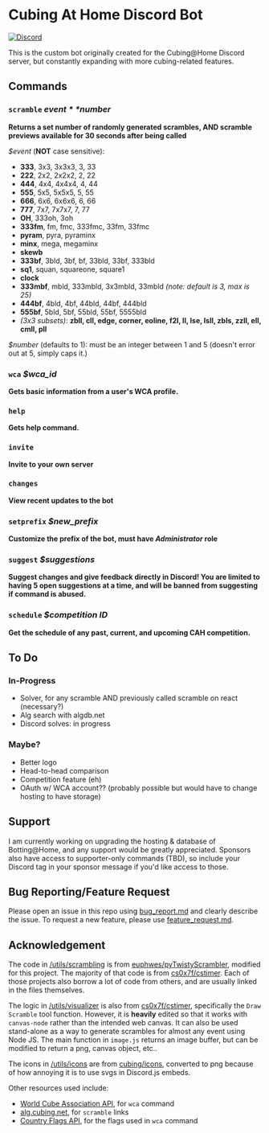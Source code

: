 # Cubing At Home Discord Bot
[![Discord](https://img.shields.io/discord/690084292323311720.svg?label=&logo=discord&logoColor=ffffff&color=7389D8&labelColor=6A7EC2)](https://discord.gg/FWcJFNFMAn)

This is the custom bot originally created for the Cubing@Home Discord server, but constantly expanding with more cubing-related features.


## Commands

### `scramble` *$event* *$number*

**Returns a set number of randomly generated scrambles, AND scramble previews available for 30 seconds after being called**


*$event* (**NOT** case sensitive):
- **333**, 3x3, 3x3x3, 3, 33
- **222**, 2x2, 2x2x2, 2, 22
- **444**, 4x4, 4x4x4, 4, 44
- **555**, 5x5, 5x5x5, 5, 55
- **666**, 6x6, 6x6x6, 6, 66
- **777**, 7x7, 7x7x7, 7, 77
- **OH**, 333oh, 3oh
- **333fm**, fm, fmc, 333fmc, 33fm, 33fmc
- **pyram**, pyra, pyraminx
- **minx**, mega, megaminx
- **skewb**
- **333bf**, 3bld, 3bf, bf, 33bld, 33bf, 333bld
- **sq1**, squan, squareone, square1
- **clock**
- **333mbf**, mbld, 333mbld, 3x3mbld, 33mbld *(note: default is 3, max is 25)*
- **444bf**, 4bld, 4bf, 44bld, 44bf, 444bld
- **555bf**, 5bld, 5bf, 55bld, 55bf, 5555bld
- *(3x3 subsets)*: **zbll, cll, edge, corner, eoline, f2l, ll, lse, lsll, zbls, zzll, ell, cmll, pll**

*$number* (defaults to 1): must be an integer between 1 and 5 (doesn't error out at 5, simply caps it.)



### `wca` *$wca_id*


**Gets basic information from a user's WCA profile.**


### `help`
**Gets help command.**
    
### `invite`
**Invite to your own server**

### `changes`
**View recent updates to the bot**

### `setprefix` *$new_prefix*
**Customize the prefix of the bot, must have *Administrator* role**

### `suggest` *$suggestions*
**Suggest changes and give feedback directly in Discord! You are limited to having 5 open suggestions at a time, and will be banned from suggesting if command is abused.**

### `schedule` *$competition ID*
**Get the schedule of any past, current, and upcoming CAH competition.**

## To Do
### In-Progress
- Solver, for any scramble AND previously called scramble on react (necessary?)
- Alg search with algdb.net
- Discord solves: in progress

### Maybe?
- Better logo
- Head-to-head comparison
- Competition feature (eh)
- OAuth w/ WCA account?? (probably possible but would have to change hosting to have storage)

## Support
I am currently working on upgrading the hosting & database of Botting@Home, and any support would be greatly appreciated. Sponsors also have access to supporter-only commands (TBD), so include your Discord tag in your sponsor message if you'd like access to those. 
## Bug Reporting/Feature Request
Please open an issue in this repo using [bug_report.md](.github/ISSUE_TEMPLATE/bug_report.md) and clearly describe the issue. To request a new feature, please use [feature_request.md](.github/ISSUE_TEMPLATE/feature_request.md).

## Acknowledgement

The code in  [/utils/scrambling](/utils/scrambling) is from [euphwes/pyTwistyScrambler](https://github.com/euphwes/pyTwistyScrambler), modified for this project. The majority of that code is from [cs0x7f/cstimer](https://github.com/cs0x7f/cstimer). Each of those projects also borrow a lot of code from others, and are usually linked in the files themselves.

The logic in [/utils/visualizer](/utils/visualizer) is also from [cs0x7f/cstimer](https://github.com/cs0x7f/cstimer), specifically the `Draw Scramble` tool function. However, it is **heavily** edited so that it works with `canvas-node` rather than the intended web canvas. It can also be used stand-alone as a way to generate scrambles for almost any event using Node JS. The main function in `image.js` returns an image buffer, but can be modified to return a png, canvas object, etc..

The icons in [/utils/icons](/utils/icons) are from [cubing/icons](https://github.com/cubing/icons), converted to png because of how annoying it is to use svgs in Discord.js embeds.

Other resources used include:
- [World Cube Association API](https://www.worldcubeassociation.org/api/v0), for `wca` command
- [alg.cubing.net](alg.cubing.net), for `scramble` links
- [Country Flags API](https://www.countryflags.io/), for the flags used in `wca` command